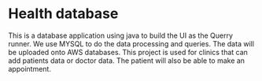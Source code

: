 # Health database

This is a database application using java to build the UI as the Querry runner. We use MYSQL to do the data processing and queries. The data will be uploaded onto AWS databases.
This project is used for clinics that can add patients data or doctor data. The patient will also be able to make an appointment.
